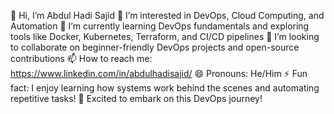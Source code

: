 👋 Hi, I’m Abdul Hadi Sajid
👀 I’m interested in DevOps, Cloud Computing, and Automation
🌱 I’m currently learning DevOps fundamentals and exploring tools like Docker, Kubernetes, Terraform, and CI/CD pipelines
💞️ I’m looking to collaborate on beginner-friendly DevOps projects and open-source contributions
📫 How to reach me: https://www.linkedin.com/in/abdulhadisajid/
😄 Pronouns: He/Him
⚡ Fun fact: I enjoy learning how systems work behind the scenes and automating repetitive tasks!
🚀 Excited to embark on this DevOps journey!

<!---
AbdulHadiSajid/AbdulHadiSajid is a ✨ special ✨ repository because its `README.md` (this file) appears on your GitHub profile.
You can click the Preview link to take a look at your changes.
--->
